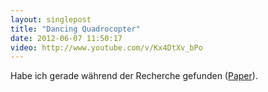```yaml
---
layout: singlepost
title: "Dancing Quadrocopter"
date: 2012-06-07 11:50:17
video: http://www.youtube.com/v/Kx4DtXv_bPo
---
```

Habe ich gerade während der Recherche gefunden ([Paper](http://www.idsc.ethz.ch/Research_DAndrea/Music_In_Motion/Schoellig_ICRA2010.pdf)).